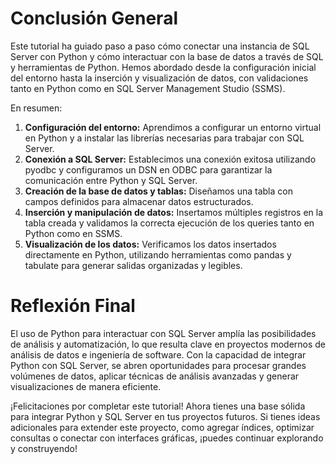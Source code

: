 # Conclusión General

Este tutorial ha guiado paso a paso cómo conectar una instancia de SQL Server con Python y cómo interactuar con la base de datos a través de SQL y herramientas de Python. Hemos abordado desde la configuración inicial del entorno hasta la inserción y visualización de datos, con validaciones tanto en Python como en SQL Server Management Studio (SSMS).

En resumen:

1. **Configuración del entorno:** Aprendimos a configurar un entorno virtual en Python y a instalar las librerías necesarias para trabajar con SQL Server.
2. **Conexión a SQL Server:** Establecimos una conexión exitosa utilizando pyodbc y configuramos un DSN en ODBC para garantizar la comunicación entre Python y SQL Server.
3. **Creación de la base de datos y tablas:** Diseñamos una tabla con campos definidos para almacenar datos estructurados.
4. **Inserción y manipulación de datos:** Insertamos múltiples registros en la tabla creada y validamos la correcta ejecución de los queries tanto en Python como en SSMS.
5. **Visualización de los datos:** Verificamos los datos insertados directamente en Python, utilizando herramientas como pandas y tabulate para generar salidas organizadas y legibles.

# Reflexión Final

El uso de Python para interactuar con SQL Server amplía las posibilidades de análisis y automatización, lo que resulta clave en proyectos modernos de análisis de datos e ingeniería de software. Con la capacidad de integrar Python con SQL Server, se abren oportunidades para procesar grandes volúmenes de datos, aplicar técnicas de análisis avanzadas y generar visualizaciones de manera eficiente.

¡Felicitaciones por completar este tutorial! Ahora tienes una base sólida para integrar Python y SQL Server en tus proyectos futuros. Si tienes ideas adicionales para extender este proyecto, como agregar índices, optimizar consultas o conectar con interfaces gráficas, ¡puedes continuar explorando y construyendo!







